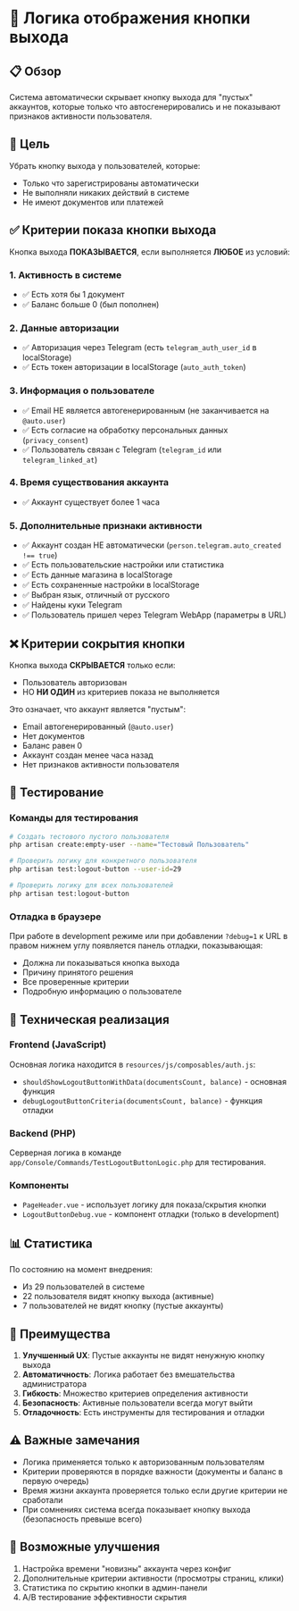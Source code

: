 # 🚪 Логика отображения кнопки выхода

## 📋 Обзор

Система автоматически скрывает кнопку выхода для "пустых" аккаунтов, которые только что автосгенерировались и не показывают признаков активности пользователя.

## 🎯 Цель

Убрать кнопку выхода у пользователей, которые:
- Только что зарегистрированы автоматически
- Не выполняли никаких действий в системе
- Не имеют документов или платежей

## ✅ Критерии показа кнопки выхода

Кнопка выхода **ПОКАЗЫВАЕТСЯ**, если выполняется **ЛЮБОЕ** из условий:

### 1. Активность в системе
- ✅ Есть хотя бы 1 документ
- ✅ Баланс больше 0 (был пополнен)

### 2. Данные авторизации
- ✅ Авторизация через Telegram (есть `telegram_auth_user_id` в localStorage)
- ✅ Есть токен авторизации в localStorage (`auto_auth_token`)

### 3. Информация о пользователе
- ✅ Email НЕ является автогенерированным (не заканчивается на `@auto.user`)
- ✅ Есть согласие на обработку персональных данных (`privacy_consent`)
- ✅ Пользователь связан с Telegram (`telegram_id` или `telegram_linked_at`)

### 4. Время существования аккаунта
- ✅ Аккаунт существует более 1 часа

### 5. Дополнительные признаки активности
- ✅ Аккаунт создан НЕ автоматически (`person.telegram.auto_created !== true`)
- ✅ Есть пользовательские настройки или статистика
- ✅ Есть данные магазина в localStorage
- ✅ Есть сохраненные настройки в localStorage
- ✅ Выбран язык, отличный от русского
- ✅ Найдены куки Telegram
- ✅ Пользователь пришел через Telegram WebApp (параметры в URL)

## ❌ Критерии сокрытия кнопки

Кнопка выхода **СКРЫВАЕТСЯ** только если:

- Пользователь авторизован
- НО **НИ ОДИН** из критериев показа не выполняется

Это означает, что аккаунт является "пустым":
- Email автогенерированный (`@auto.user`)
- Нет документов
- Баланс равен 0
- Аккаунт создан менее часа назад
- Нет признаков активности пользователя

## 🧪 Тестирование

### Команды для тестирования

```bash
# Создать тестового пустого пользователя
php artisan create:empty-user --name="Тестовый Пользователь"

# Проверить логику для конкретного пользователя
php artisan test:logout-button --user-id=29

# Проверить логику для всех пользователей
php artisan test:logout-button
```

### Отладка в браузере

При работе в development режиме или при добавлении `?debug=1` к URL в правом нижнем углу появляется панель отладки, показывающая:

- Должна ли показываться кнопка выхода
- Причину принятого решения
- Все проверенные критерии
- Подробную информацию о пользователе

## 🔧 Техническая реализация

### Frontend (JavaScript)

Основная логика находится в `resources/js/composables/auth.js`:

- `shouldShowLogoutButtonWithData(documentsCount, balance)` - основная функция
- `debugLogoutButtonCriteria(documentsCount, balance)` - функция отладки

### Backend (PHP)

Серверная логика в команде `app/Console/Commands/TestLogoutButtonLogic.php` для тестирования.

### Компоненты

- `PageHeader.vue` - использует логику для показа/скрытия кнопки
- `LogoutButtonDebug.vue` - компонент отладки (только в development)

## 📊 Статистика

По состоянию на момент внедрения:
- Из 29 пользователей в системе
- 22 пользователя видят кнопку выхода (активные)
- 7 пользователей не видят кнопку (пустые аккаунты)

## 🚀 Преимущества

1. **Улучшенный UX**: Пустые аккаунты не видят ненужную кнопку выхода
2. **Автоматичность**: Логика работает без вмешательства администратора
3. **Гибкость**: Множество критериев определения активности
4. **Безопасность**: Активные пользователи всегда могут выйти
5. **Отладочность**: Есть инструменты для тестирования и отладки

## ⚠️ Важные замечания

- Логика применяется только к авторизованным пользователям
- Критерии проверяются в порядке важности (документы и баланс в первую очередь)
- Время жизни аккаунта проверяется только если другие критерии не сработали
- При сомнениях система всегда показывает кнопку выхода (безопасность превыше всего)

## 🔮 Возможные улучшения

1. Настройка времени "новизны" аккаунта через конфиг
2. Дополнительные критерии активности (просмотры страниц, клики)
3. Статистика по скрытию кнопки в админ-панели
4. A/B тестирование эффективности скрытия 